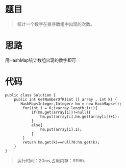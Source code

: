 # 题目
>统计一个数字在排序数组中出现的次数。
# 思路
用HashMap统计数组出现的数字即可
# 代码
```
public class Solution {
    public int GetNumberOfK(int [] array , int k) {
       HashMap<Integer,Integer> hm = new HashMap<>();
        for(int i = 0;i<array.length;i++){
            if(hm.get(array[i])!=null){
                hm.put(array[i],hm.get(array[i])+1);
            }
            else{
                hm.put(array[i],1);
            }
        }
        return hm.get(k)==null?0:hm.get(k);
    }
}
```
>运行时间：20ms,占用内存：9196k

